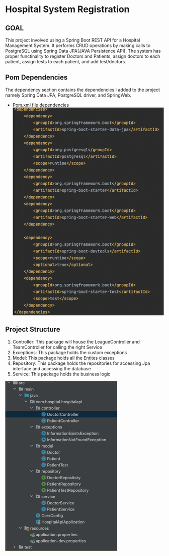 # Hospital System Registration

## GOAL


This project involved using a Spring Boot REST API for a Hospital Management System. It performs CRUD operations by making calls to PostgreSQL using Spring Data JPA(JAVA Persistence API). The system has proper functinality to register Doctors and Patients, assign doctors to each patient, assign tests to each patient, and add test/doctors. 

## Pom Dependencies
The dependency section contains the dependencies I added to the project namely Spring Data JPA, PostgreSQL driver, and SpringWeb.
- Pom.xml file dependencies
![dependencies.png](images/dependencies.png)

## Project Structure
1.  Controller: This package will house the LeagueController and TeamController for calling the right Service
2.  Exceptions: This package holds the custom exceptions
3.  Model: This package holds all the Entites classes
4.  Repository: This package holds the repositories for accessing Jpa interface and accessing the database
5.  Service: This package holds the business logic

![structure.png](images/structure.png)
